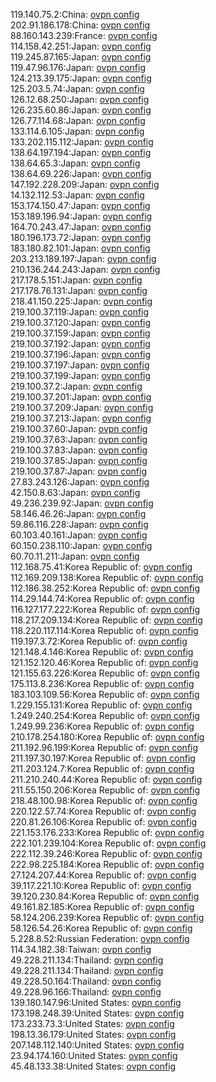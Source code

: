 119.140.75.2:China: [ovpn config](vpn/119_140_75_2.ovpn)  
202.91.186.178:China: [ovpn config](vpn/202_91_186_178.ovpn)  
88.160.143.239:France: [ovpn config](vpn/88_160_143_239.ovpn)  
114.158.42.251:Japan: [ovpn config](vpn/114_158_42_251.ovpn)  
119.245.87.165:Japan: [ovpn config](vpn/119_245_87_165.ovpn)  
119.47.96.176:Japan: [ovpn config](vpn/119_47_96_176.ovpn)  
124.213.39.175:Japan: [ovpn config](vpn/124_213_39_175.ovpn)  
125.203.5.74:Japan: [ovpn config](vpn/125_203_5_74.ovpn)  
126.12.68.250:Japan: [ovpn config](vpn/126_12_68_250.ovpn)  
126.235.60.86:Japan: [ovpn config](vpn/126_235_60_86.ovpn)  
126.77.114.68:Japan: [ovpn config](vpn/126_77_114_68.ovpn)  
133.114.6.105:Japan: [ovpn config](vpn/133_114_6_105.ovpn)  
133.202.115.112:Japan: [ovpn config](vpn/133_202_115_112.ovpn)  
138.64.197.194:Japan: [ovpn config](vpn/138_64_197_194.ovpn)  
138.64.65.3:Japan: [ovpn config](vpn/138_64_65_3.ovpn)  
138.64.69.226:Japan: [ovpn config](vpn/138_64_69_226.ovpn)  
147.192.228.209:Japan: [ovpn config](vpn/147_192_228_209.ovpn)  
14.132.112.53:Japan: [ovpn config](vpn/14_132_112_53.ovpn)  
153.174.150.47:Japan: [ovpn config](vpn/153_174_150_47.ovpn)  
153.189.196.94:Japan: [ovpn config](vpn/153_189_196_94.ovpn)  
164.70.243.47:Japan: [ovpn config](vpn/164_70_243_47.ovpn)  
180.196.173.72:Japan: [ovpn config](vpn/180_196_173_72.ovpn)  
183.180.82.101:Japan: [ovpn config](vpn/183_180_82_101.ovpn)  
203.213.189.197:Japan: [ovpn config](vpn/203_213_189_197.ovpn)  
210.136.244.243:Japan: [ovpn config](vpn/210_136_244_243.ovpn)  
217.178.5.151:Japan: [ovpn config](vpn/217_178_5_151.ovpn)  
217.178.76.131:Japan: [ovpn config](vpn/217_178_76_131.ovpn)  
218.41.150.225:Japan: [ovpn config](vpn/218_41_150_225.ovpn)  
219.100.37.119:Japan: [ovpn config](vpn/219_100_37_119.ovpn)  
219.100.37.120:Japan: [ovpn config](vpn/219_100_37_120.ovpn)  
219.100.37.159:Japan: [ovpn config](vpn/219_100_37_159.ovpn)  
219.100.37.192:Japan: [ovpn config](vpn/219_100_37_192.ovpn)  
219.100.37.196:Japan: [ovpn config](vpn/219_100_37_196.ovpn)  
219.100.37.197:Japan: [ovpn config](vpn/219_100_37_197.ovpn)  
219.100.37.199:Japan: [ovpn config](vpn/219_100_37_199.ovpn)  
219.100.37.2:Japan: [ovpn config](vpn/219_100_37_2.ovpn)  
219.100.37.201:Japan: [ovpn config](vpn/219_100_37_201.ovpn)  
219.100.37.209:Japan: [ovpn config](vpn/219_100_37_209.ovpn)  
219.100.37.213:Japan: [ovpn config](vpn/219_100_37_213.ovpn)  
219.100.37.60:Japan: [ovpn config](vpn/219_100_37_60.ovpn)  
219.100.37.63:Japan: [ovpn config](vpn/219_100_37_63.ovpn)  
219.100.37.83:Japan: [ovpn config](vpn/219_100_37_83.ovpn)  
219.100.37.85:Japan: [ovpn config](vpn/219_100_37_85.ovpn)  
219.100.37.87:Japan: [ovpn config](vpn/219_100_37_87.ovpn)  
27.83.243.126:Japan: [ovpn config](vpn/27_83_243_126.ovpn)  
42.150.8.63:Japan: [ovpn config](vpn/42_150_8_63.ovpn)  
49.236.239.92:Japan: [ovpn config](vpn/49_236_239_92.ovpn)  
58.146.46.26:Japan: [ovpn config](vpn/58_146_46_26.ovpn)  
59.86.116.228:Japan: [ovpn config](vpn/59_86_116_228.ovpn)  
60.103.40.161:Japan: [ovpn config](vpn/60_103_40_161.ovpn)  
60.150.238.110:Japan: [ovpn config](vpn/60_150_238_110.ovpn)  
60.70.11.211:Japan: [ovpn config](vpn/60_70_11_211.ovpn)  
112.168.75.41:Korea Republic of: [ovpn config](vpn/112_168_75_41.ovpn)  
112.169.209.138:Korea Republic of: [ovpn config](vpn/112_169_209_138.ovpn)  
112.186.38.252:Korea Republic of: [ovpn config](vpn/112_186_38_252.ovpn)  
114.29.144.74:Korea Republic of: [ovpn config](vpn/114_29_144_74.ovpn)  
116.127.177.222:Korea Republic of: [ovpn config](vpn/116_127_177_222.ovpn)  
118.217.209.134:Korea Republic of: [ovpn config](vpn/118_217_209_134.ovpn)  
118.220.117.114:Korea Republic of: [ovpn config](vpn/118_220_117_114.ovpn)  
119.197.3.72:Korea Republic of: [ovpn config](vpn/119_197_3_72.ovpn)  
121.148.4.146:Korea Republic of: [ovpn config](vpn/121_148_4_146.ovpn)  
121.152.120.46:Korea Republic of: [ovpn config](vpn/121_152_120_46.ovpn)  
121.155.63.226:Korea Republic of: [ovpn config](vpn/121_155_63_226.ovpn)  
175.113.8.236:Korea Republic of: [ovpn config](vpn/175_113_8_236.ovpn)  
183.103.109.56:Korea Republic of: [ovpn config](vpn/183_103_109_56.ovpn)  
1.229.155.131:Korea Republic of: [ovpn config](vpn/1_229_155_131.ovpn)  
1.249.240.254:Korea Republic of: [ovpn config](vpn/1_249_240_254.ovpn)  
1.249.99.236:Korea Republic of: [ovpn config](vpn/1_249_99_236.ovpn)  
210.178.254.180:Korea Republic of: [ovpn config](vpn/210_178_254_180.ovpn)  
211.192.96.199:Korea Republic of: [ovpn config](vpn/211_192_96_199.ovpn)  
211.197.30.197:Korea Republic of: [ovpn config](vpn/211_197_30_197.ovpn)  
211.203.124.7:Korea Republic of: [ovpn config](vpn/211_203_124_7.ovpn)  
211.210.240.44:Korea Republic of: [ovpn config](vpn/211_210_240_44.ovpn)  
211.55.150.206:Korea Republic of: [ovpn config](vpn/211_55_150_206.ovpn)  
218.48.100.98:Korea Republic of: [ovpn config](vpn/218_48_100_98.ovpn)  
220.122.57.74:Korea Republic of: [ovpn config](vpn/220_122_57_74.ovpn)  
220.81.26.106:Korea Republic of: [ovpn config](vpn/220_81_26_106.ovpn)  
221.153.176.233:Korea Republic of: [ovpn config](vpn/221_153_176_233.ovpn)  
222.101.239.104:Korea Republic of: [ovpn config](vpn/222_101_239_104.ovpn)  
222.112.39.246:Korea Republic of: [ovpn config](vpn/222_112_39_246.ovpn)  
222.98.225.184:Korea Republic of: [ovpn config](vpn/222_98_225_184.ovpn)  
27.124.207.44:Korea Republic of: [ovpn config](vpn/27_124_207_44.ovpn)  
39.117.221.10:Korea Republic of: [ovpn config](vpn/39_117_221_10.ovpn)  
39.120.230.84:Korea Republic of: [ovpn config](vpn/39_120_230_84.ovpn)  
49.161.82.185:Korea Republic of: [ovpn config](vpn/49_161_82_185.ovpn)  
58.124.206.239:Korea Republic of: [ovpn config](vpn/58_124_206_239.ovpn)  
58.126.54.26:Korea Republic of: [ovpn config](vpn/58_126_54_26.ovpn)  
5.228.8.52:Russian Federation: [ovpn config](vpn/5_228_8_52.ovpn)  
114.34.182.38:Taiwan: [ovpn config](vpn/114_34_182_38.ovpn)  
49.228.211.134:Thailand: [ovpn config](vpn/49_228_211_134.ovpn)  
49.228.211.134:Thailand: [ovpn config](vpn/49_228_211_134.ovpn)  
49.228.50.164:Thailand: [ovpn config](vpn/49_228_50_164.ovpn)  
49.228.96.166:Thailand: [ovpn config](vpn/49_228_96_166.ovpn)  
139.180.147.96:United States: [ovpn config](vpn/139_180_147_96.ovpn)  
173.198.248.39:United States: [ovpn config](vpn/173_198_248_39.ovpn)  
173.233.73.3:United States: [ovpn config](vpn/173_233_73_3.ovpn)  
198.13.36.179:United States: [ovpn config](vpn/198_13_36_179.ovpn)  
207.148.112.140:United States: [ovpn config](vpn/207_148_112_140.ovpn)  
23.94.174.160:United States: [ovpn config](vpn/23_94_174_160.ovpn)  
45.48.133.38:United States: [ovpn config](vpn/45_48_133_38.ovpn)  
